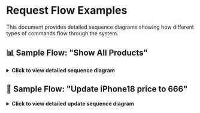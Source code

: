 # Request Flow Examples

This document provides detailed sequence diagrams showing how different types of commands flow through the system.

## 📊 Sample Flow: "Show All Products"

<details>
<summary><strong>Click to view detailed sequence diagram</strong></summary>

The following sequence diagram illustrates how the system processes a natural language command like "show all products":

```mermaid
sequenceDiagram
    participant User
    participant Frontend as Frontend UI<br/>(index.html)
    participant BFF as Express BFF<br/>(routes.ts)
    participant LLM as LLM Client<br/>(llmClient.ts)
    participant Ollama as Ollama LLM<br/>(Local)
    participant MCP as MCP Client<br/>(mcpClient.ts)
    participant GCP as GCP Auth
    participant Server as MCP Server<br/>(Google Cloud)
    participant DB as Product Database

    User->>Frontend: Types "show all products"
    Frontend->>BFF: POST /api/command<br/>{"command": "show all products"}
    
    Note over BFF: processNaturalLanguageCommand()
    BFF->>LLM: callLLM("show all products")
    
    Note over LLM: Fetch MCP tool schemas
    LLM->>Server: GET tool definitions (cached)
    Server-->>LLM: Available tools & schemas
    
    Note over LLM: Build dynamic prompt with tools
    LLM->>Ollama: POST /api/generate<br/>{"model": "llama3", "prompt": "..."}
    Ollama-->>LLM: {"tool": "list_products", "parameters": {}}
    LLM-->>BFF: Tool invocation result
    
    Note over BFF: callMCP(toolInvocation)
    BFF->>MCP: Execute tool call
    
    Note over MCP: Authentication flow
    MCP->>GCP: execSync('gcloud auth print-identity-token')
    GCP-->>MCP: Bearer token
    
    Note over MCP: Build JSON-RPC payload
    MCP->>Server: POST /mcp<br/>{"jsonrpc": "2.0", "method": "tools/call",<br/>"params": {"name": "list_products"}}
    
    Note over Server: MCP Server processing
    Server->>DB: SELECT * FROM products
    DB-->>Server: Product records
    Server-->>MCP: {"result": [{"id": "uuid1", "name": "iPhone 15", ...}, ...]}
    
    MCP-->>BFF: MCP response with products
    
    Note over BFF: Post-processing & filtering
    alt Counting Query
        BFF->>BFF: Convert to count format
    else Name-based filtering
        BFF->>BFF: Filter by product name patterns
    else Grouping request
        BFF->>BFF: Group by category/segment
    else Duplicate management
        BFF->>BFF: Analyze duplicates
    end
    
    BFF-->>Frontend: {"result": {"result": [products...]}}
    
    Note over Frontend: formatResponse(data)
    Frontend->>Frontend: Generate product cards with<br/>clickable categories/segments
    Frontend->>User: Display formatted product list<br/>with interactive UI elements
    
    Note over User,DB: Complete flow: ~200-500ms
```

### Flow Breakdown

**1. User Input (Frontend)**
- User types natural language command in chat interface
- JavaScript captures input and sends POST request to BFF

**2. Intent Recognition (LLM)**
- Dynamically fetches MCP tool schemas for up-to-date prompting
- Builds comprehensive prompt with 200+ lines of tool definitions
- Ollama LLM converts natural language to structured tool call

**3. Authentication & MCP Call**
- Automatically handles GCP authentication via gcloud CLI
- Builds JSON-RPC payload following MCP protocol standards
- Sends authenticated request to remote MCP server

**4. Data Processing**
- MCP server executes database operations
- Returns structured product data
- BFF applies intelligent post-processing (filtering, grouping, counting)

**5. Response Formatting**
- Frontend renders products as interactive cards
- Adds clickable category/segment badges for filtering
- Displays with animations and modern UI elements

### Key Architecture Benefits

- **Separation of Concerns**: Each layer has distinct responsibilities
- **Smart Caching**: Tool schemas cached for performance
- **Flexible Authentication**: Works locally and in production
- **Intelligent Processing**: Post-processing handles complex queries
- **Modern UX**: Real-time, interactive product displays

</details>

## 🔄 Sample Flow: "Update iPhone18 price to 666"

<details>
<summary><strong>Click to view detailed update sequence diagram</strong></summary>

The following sequence diagram illustrates how the system processes an update command using the **LLM-first approach**:

```mermaid
sequenceDiagram
    participant User
    participant Frontend as Frontend UI<br/>(index.html)
    participant BFF as Express BFF<br/>(routes.ts)
    participant LLM as LLM Client<br/>(llmClient.ts)
    participant Ollama as Ollama LLM<br/>(Local)
    participant MCP as MCP Client<br/>(mcpClient.ts)
    participant GCP as GCP Auth
    participant Server as MCP Server<br/>(Google Cloud)
    participant DB as Product Database

    User->>Frontend: Types "Update iPhone18 price to 666"
    Frontend->>BFF: POST /api/command<br/>{"command": "Update iPhone18 price to 666"}
    
    Note over BFF: processNaturalLanguageCommand()
    BFF->>LLM: callLLM("Update iPhone18 price to 666")
    
    Note over LLM: Fetch cached MCP tool schemas
    LLM->>LLM: Build dynamic prompt with update_product tool definition
    
    Note over LLM: LLM-first natural language parsing
    LLM->>Ollama: POST /api/generate<br/>{"model": "llama3", "prompt": "...analyze and return tool call"}
    Ollama-->>LLM: {"tool": "update_product",<br/>"parameters": {"id": "iPhone18", "price": 666}}
    LLM-->>BFF: Tool invocation result
    
    Note over BFF: Handle update commands flow
    BFF->>BFF: Detect llmResult.tool === 'update_product'
    
    Note over BFF: Initial attempt (will fail for product names)
    BFF->>MCP: callMCP(update_product, {id: "iPhone18", price: 666})
    
    Note over MCP: Authentication & JSON-RPC call
    MCP->>GCP: execSync('gcloud auth print-identity-token')
    GCP-->>MCP: Bearer token
    MCP->>Server: POST /mcp<br/>{"method": "tools/call", "params": {<br/>"name": "update_product", "arguments": {"id": "iPhone18", "price": 666}}}
    
    Note over Server: UUID validation fails
    Server->>DB: No product found with ID "iPhone18"
    Server-->>MCP: {"result": {"response": "datastore: no such entity"}}
    MCP-->>BFF: Error response
    
    Note over BFF: Smart UUID resolution flow
    BFF->>BFF: Detect update_product command needs resolution
    BFF->>MCP: callMCP(list_products, {}) - Get all products
    
    MCP->>Server: POST /mcp<br/>{"method": "tools/call", "params": {"name": "list_products"}}
    Server->>DB: SELECT * FROM products
    DB-->>Server: All product records
    Server-->>MCP: {"result": [{"id": "uuid1", "name": "iPhone18", "price": 399}, ...]}
    MCP-->>BFF: Complete product list
    
    Note over BFF: Product name matching
    BFF->>BFF: Find product where name.toLowerCase() === "iphone18"
    BFF->>BFF: matchingProduct = {id: "806403a6-...", name: "iPhone18", price: 399}
    
    Note over BFF: Execute update with resolved UUID
    BFF->>MCP: callMCP(update_product, {<br/>id: "806403a6-c2c1-439c-8d9f-7d254cbf9b1b",<br/>price: 666})
    
    MCP->>Server: POST /mcp<br/>{"method": "tools/call", "params": {<br/>"name": "update_product", "arguments": {<br/>"id": "806403a6-c2c1-439c-8d9f-7d254cbf9b1b", "price": 666}}}
    
    Server->>DB: UPDATE products SET price = 666<br/>WHERE id = '806403a6-...'
    DB-->>Server: Update successful
    Server-->>MCP: {"result": {"success": true, "updated": {...}}}
    MCP-->>BFF: Success response
    
    Note over BFF: Enhanced response formatting
    BFF->>BFF: Create enhanced response:<br/>{success: true, message: "Successfully updated 'iPhone18' price to 666",<br/>productName: "iPhone18", oldPrice: 399, newPrice: 666}
    
    BFF-->>Frontend: {"result": {"success": true, "message": "...", "updatedProduct": {...}}}
    
    Note over Frontend: Display success feedback
    Frontend->>Frontend: Show success message with<br/>old price → new price transition
    Frontend->>User: "✅ Successfully updated 'iPhone18' price<br/>from 399 to 666"
    
    Note over User,DB: Complete update flow: ~300-800ms
```

### Update Flow Breakdown

**1. LLM-First Natural Language Processing**
- User provides command in any natural format: "Update iPhone18 price to 666"
- LLM intelligently parses intent and extracts: `tool: "update_product"`, `parameters: {id: "iPhone18", price: 666}`
- **No regex patterns** - pure LLM intelligence for command understanding

**2. Smart UUID Resolution**
- Initial attempt fails because "iPhone18" is a product name, not a UUID
- System automatically fetches all products via `list_products`
- Performs intelligent name matching (case-insensitive, exact + partial)
- Resolves product name → UUID: "iPhone18" → "806403a6-c2c1-439c-8d9f-7d254cbf9b1b"

**3. Successful Update Execution**
- Calls `update_product` with resolved UUID and new price
- Database update executed with proper entity identification
- Returns enhanced response with old price, new price, and success confirmation

**4. Enhanced User Feedback**
- Shows clear before/after price comparison
- Confirms which product was updated by name
- Provides detailed success messaging

### LLM-First Approach Benefits

- **Natural Language Flexibility**: Works with "Update iPhone18 price to 666", "Update the price of iPhone18 to 666", "Set iPhone18 to $666"
- **No Regex Dependency**: Eliminates brittle pattern matching - LLM handles all command variations
- **Smart Error Recovery**: Automatic UUID resolution when product names are provided
- **Enhanced UX**: Detailed feedback with price transitions and product confirmations
- **Robust Matching**: Handles exact name matches, partial matches, and case-insensitive matching

</details>
